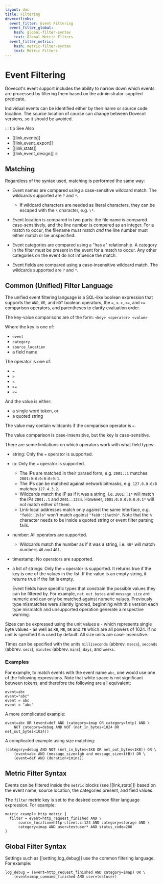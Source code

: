 ```yaml
---
layout: doc
title: Filtering
dovecotlinks:
  event_filter: Event Filtering
  event_filter_global:
    hash: global-filter-syntax
    text: Global Metric Filters
  event_filter_metric:
    hash: metric-filter-syntax
    text: Metric Filters
---
```


# Event Filtering

Dovecot's event support includes the ability to narrow down which events are
processed by filtering them based on the administrator-supplied predicate.

Individual events can be identified either by their name or source code
location. The source location of course can change between Dovecot
versions, so it should be avoided.

::: tip See Also
* [[link,events]]
* [[link,event_export]]
* [[link,stats]]
* [[link,event_design]]
:::

## Matching

Regardless of the syntax used, matching is performed the same way:

* Event names are compared using a case-sensitive wildcard match.  The
  wildcards supported are `?` and `*`.

  * If wildcard characters are needed as literal characters, they can be
    escaped with the `\` character, e.g. `\*`.

* Event location is compared in two parts: the file name is compared
  case-sensitively, and the line number is compared as an integer.  For a
  match to occur, the filename must match *and* the line number must either
  match or be unspecified.
* Event categories are compared using a "has a" relationship.  A category in
  the filter must be present in the event for a match to occur.  Any other
  categories on the event do not influence the match.
* Event fields are compared using a case-insensitive wildcard match.  The
  wildcards supported are `?` and `*`.

## Common (Unified) Filter Language

The unified event filtering language is a SQL-like boolean expression that
supports the `AND`, `OR`, and `NOT` boolean operators, the `=`,
`<`. `>`, `<=`, and `>=` comparison operators, and parentheses to
clarify evaluation order.

The key-value comparisons are of the form: `<key> <operator> <value>`

Where the key is one of:

* `event`
* `category`
* `source_location`
* a field name

The operator is one of:

* `=`
* `>`
* `<`
* `>=`
* `<=`

And the value is either:

* a single word token, or
* a quoted string

The value may contain wildcards if the comparison operator is `=`.

The value comparison is case-insensitive, but the key is case-sensitive.

There are some limitations on which operators work with what field types:

* string: Only the `=` operator is supported.
* ip: Only the `=` operator is supported.

  * The IPs are matched in their parsed form, e.g. `2001::1` matches
    `2001:0:0:0:0:0:0:1`.
  * The IPs can be matched against network bitmasks, e.g. `127.0.0.0/8`
    matches `127.4.3.2`.
  * Wildcards match the IP as if it was a string, i.e. `2001::1*` will match
    the IPs `2001::1` and `2001::1234`. However, `2001:0:0:0:0:0:0:1*`
    will not match either of them.
  * Link-local addresses match only against the same interface, e.g.
    `"fe80::1%lo"` won't match against `"fe80::1%eth0"`. Note that the
    `%` character needs to be inside a quoted string or event filter parsing
    fails.

* number: All operators are supported.

  * Wildcards match the number as if it was a string, i.e. `40*` will match
    numbers `40` and `401`.

* timestamp: No operators are supported.
* a list of strings: Only the `=` operator is supported.
  It returns true if the key is one of the values in the list. If the value
  is an empty string, it returns true if the list is empty.

  Event fields have specific types that constrain the possible values they
  can be filtered by. For example, `net_out_bytes` and `message_size`
  are numeric and can only be matched against numeric values. Previously
  type mismatches were silently ignored, beginning with this version each
  type mismatch and unsupported operation generate a respective warning.

Sizes can be expressed using the unit values `B` - which represents single
byte values - as well as `KB`, `MB`, `GB` and `TB` which are all powers
of 1024. If no unit is specified `B` is used by default. All size units
are case-insensitive.

Times can be specified with the units `milliseconds` (abbrev. `msecs`),
`seconds` (abbrev. `secs`), `minutes` (abbrev. `mins`), `days`,
and `weeks`.

### Examples

For example, to match events with the event name `abc`, one would use one of
the following expressions.  Note that white space is not significant between
tokens, and therefore the following are all equivalent:

```
event=abc
event="abc"
event = abc
event = "abc"
```

A more complicated example:

```
event=abc OR (event=def AND (category=imap OR category=lmtp) AND \
    NOT category=debug AND NOT (net_in_bytes<1024 OR net_out_bytes<1024))
```

A complicated example using size matching:

```
(category=debug AND NOT (net_in_bytes<1KB OR net_out_bytes<1KB)) OR \
    (event=abc AND (message_size>1gb and message_size<1tB)) OR \
    (event=def AND (duration<1mins))
```

## Metric Filter Syntax

Events can be filtered inside the `metric` blocks (see [[link,stats]])
based on the event name, source location, the categories present, and field
values.

The `filter` metric key is set to the desired common filter language
expression. For example:

```
metric example_http_metric {
  filter = event=http_request_finished AND \
      source_location=http-client.c:123 AND category=storage AND \
      category=imap AND user=testuser* AND status_code=200
}
```

## Global Filter Syntax

Settings such as [[setting,log_debug]] use the common filtering language.
For example:

```
log_debug = (event=http_request_finished AND category=imap) OR \
    (event=imap_command_finished AND user=testuser)
```
